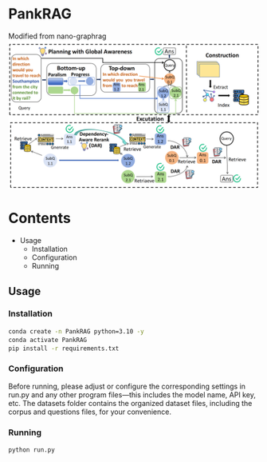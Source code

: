# PankRAG
Modified from nano-graphrag
![overall workflow](methodology_00.png)

# Contents

- Usage
  - Installation
  - Configuration
  - Running

## Usage

### Installation

```bash
conda create -n PankRAG python=3.10 -y  
conda activate PankRAG  
pip install -r requirements.txt
`````
### Configuration

Before running, please adjust or configure the corresponding settings in run.py and any other program files—this includes the model name, API key, etc.
The datasets folder contains the organized dataset files, including the corpus and questions files, for your convenience.
### Running

```bash
python run.py
`````
